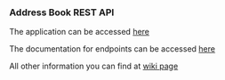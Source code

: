 ### Address Book REST API ###

The application can be accessed [here](https://address-book-api.herokuapp.com/)

The documentation for endpoints can be accessed [here](https://address-book-api.herokuapp.com/documentation)

All other information you can find at [wiki page](https://bitbucket.org/CristiCurteanu/addressbook-app/wiki/)